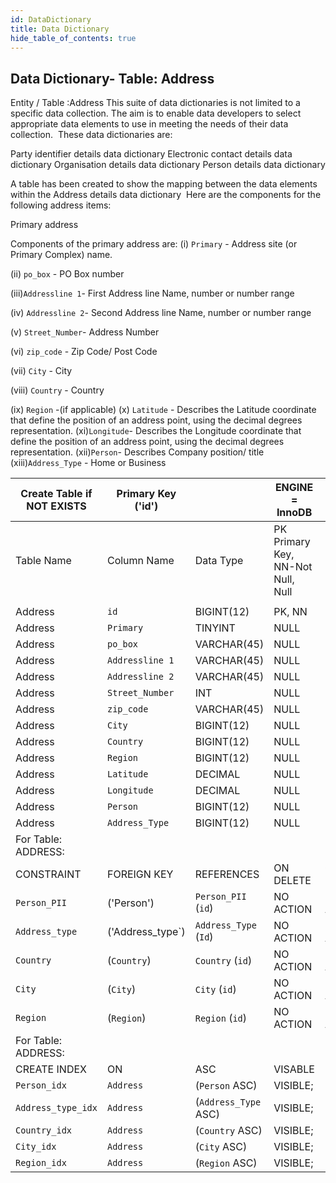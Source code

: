 ```yaml
---
id: DataDictionary
title: Data Dictionary
hide_table_of_contents: true
---
```

## Data Dictionary- Table: Address
Entity / Table :Address
This suite of data dictionaries is not limited to a specific data collection. The aim is to enable data developers to select appropriate data elements to use in meeting the needs of their data collection. 
These data dictionaries are:

Party identifier details data dictionary
Electronic contact details data dictionary
Organisation details data dictionary
Person details data dictionary

A table has been created to show the mapping between the data elements within the Address details data dictionary 
Here are the components for the following address items:

Primary address

Components of the primary address are:
(i) `Primary` - Address site (or Primary Complex) name.

(ii) `po_box` - PO Box number

(iii)`Addressline 1`- First Address line Name, number or number range

(iv) `Addressline 2`- Second Address line Name, number or number range

(v) `Street_Number`- Address Number

(vi) `zip_code` - Zip Code/ Post Code

(vii) `City` - City

(viii) `Country` - Country

(ix) `Region` -(if applicable)
(x) `Latitude` - Describes the Latitude coordinate that define the position of an address point, using the decimal degrees representation.
(xi)`Longitude`- Describes the Longitude coordinate that define the position of an address point, using the decimal degrees representation.
(xii)`Person`- Describes Company position/ title
(xiii)`Address_Type` - Home or Business
 
		

| Create Table if NOT EXISTS| Primary Key ('id')||ENGINE = InnoDB||
|---|---|---|---|---|
|Table Name | Column Name| Data Type|PK Primary Key, NN-Not Null, Null||
||
| Address|`id` |BIGINT(12)| PK, NN||
| Address|`Primary`| TINYINT |NULL||
| Address|`po_box`| VARCHAR(45)| NULL||
| Address|`Addressline 1` |VARCHAR(45)| NULL||
| Address|`Addressline 2` |VARCHAR(45)| NULL||
| Address|`Street_Number`| INT| NULL||
| Address|`zip_code`| VARCHAR(45)| NULL||
| Address|`City` |BIGINT(12) |NULL||
| Address|`Country`| BIGINT(12)| NULL||
| Address|`Region` |BIGINT(12)| NULL||
| Address|`Latitude`| DECIMAL| NULL||
| Address|`Longitude`| DECIMAL |NULL||
| Address|`Person` |BIGINT(12)| NULL||
| Address|`Address_Type`| BIGINT(12)| NULL||
|For Table: ADDRESS:|
|CONSTRAINT|FOREIGN KEY|REFERENCES |ON DELETE|ON UPDATE|
|`Person_PII`|('Person')|`Person_PII` (`id`)|NO ACTION| NO ACTION|
|`Address_type`|('Address_type`)| `Address_Type` (`Id`)|NO ACTION| NO ACTION|
|`Country`|(`Country`)|`Country` (`id`)|NO ACTION| NO ACTION|
|`City`|(`City`)|`City` (`id`)|NO ACTION| NO ACTION|
|`Region`|(`Region`)|`Region` (`id`)|NO ACTION| NO ACTION|
|For Table: ADDRESS:|
|CREATE INDEX|ON|ASC|VISABLE||
|`Person_idx`|`Address`|(`Person` ASC)|VISIBLE;||
|`Address_type_idx`|`Address`|(`Address_Type` ASC)|VISIBLE;||
|`Country_idx`|`Address` |(`Country` ASC)|VISIBLE;||
|`City_idx`|`Address`|(`City` ASC)|VISIBLE;||
|`Region_idx`|`Address`|(`Region` ASC)|VISIBLE;||
